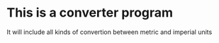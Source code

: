# This is a converter program 
It will include all kinds of convertion between metric and imperial units

